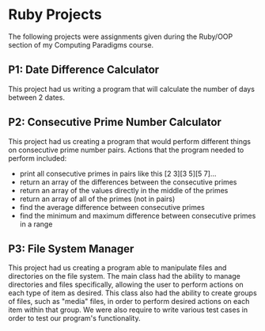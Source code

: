 # Ruby Projects
 
The following projects were assignments given during the Ruby/OOP section of my Computing Paradigms course.

## P1: Date Difference Calculator
This project had us writing a program that will calculate the number of days between 2 dates.

## P2: Consecutive Prime Number Calculator
This project had us creating a program that would perform different things on consecutive prime number pairs. 
Actions that the program needed to perform included:
- print all consecutive primes in pairs like this [2 3][3 5][5 7]...
- return an array of the differences between the consecutive primes
- return an array of the values directly in the middle of the primes
- return an array of all of the primes (not in pairs)
- find the average difference between consecutive primes
- find the minimum and maximum difference between consecutive primes in a range

## P3: File System Manager
This project had us creating a program able to manipulate files and directories on the file system.
The main class had the ability to manage directories and files specifically, allowing the user to perform actions on each type of item as desired. This class also had the ability to create groups of files, such as "media" files, in order to perform desired actions on each item within that group. We were also require to write various test cases in order to test our program's functionality.
